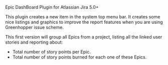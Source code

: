 Epic DashBoard Plugin for Atlassian Jira 5.0+

This plugin creates a new item in the system top menu bar.
It creates some nice listings and graphics to improve the report features when you are using Greenhopper issue scheme.

This first version will group all Epics from a project, listing all the linked user stories and reporting about:

- Total number of story points per Epic.
- Total number of story points burned for each one of these Epics.

